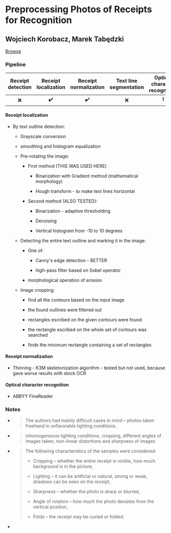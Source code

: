 # Preprocessing Photos of Receipts for Recognition

## Wojciech Korobacz, Marek Tabędzki

[Browse](http://yadda.icm.edu.pl/yadda/element/bwmeta1.element.baztech-36fa8eb4-f202-4c2c-b5b3-c8af0cebf3d8/c/preprocessing_korobacz_advances_14_2018.pdf)

### Pipeline

| Receipt detection | Receipt localization | Receipt normalization | Text line segmentation | Optical character recognition | Semantic analysis |
|:-----------------:|:--------------------:|:---------------------:|:----------------------:|:-----------------------------:|:-----------------:|
| ❌                 | ✔️                   | ✔️                    | ❌                      | ❗                             | ❌                 |

#### Receipt localization

* By text outline detection:
  
  * Grayscale conversion
  
  * smoothing and histogram equalization
  
  * Pre-rotating the image:
    
    * First method (THIS WAS USED HERE)
      
      * Binarization with Gradient method (mathematical morphology)
      
      * Hough transform - to make text lines horizontal
    
    * Second method (ALSO TESTED):
      
      * Binarization - adaptive thresholding
      
      * Denoising
      
      * Vertical histogram from -10 to 10 degrees
  
  * Detecting the entire text outline and marking it in the image:
    
    * One of:
      
      * Canny's edge detection - BETTER
      
      * high-pass filter based on Sobel operator
    
    * morphological operation of erosion
  
  * Image cropping:
    
    * find all the contours based on the input image
    
    * the found outlines were filtered out
    
    * rectangles escribed on the given contours were found
    
    * the rectangle escribed on the whole set of contours was searched
    
    * finds the minimum rectangle containing a set of rectangles

#### Receipt normalization

* Thinning - K3M skeletonization algorithm - tested but not used, because gave worse results with stock OCR

#### Optical character recognition

- ABBYY FineReader

### Notes

* > The authors had mainly difficult cases in mind – photos taken freehand in unfavorable lighting conditions.
* > inhomogeneous lighting conditions, cropping, different angles of images taken, non-linear distortions and sharpness of images
* > The following characteristics of the samples were considered:
  > - Cropping – whether the entire receipt is visible, how much background is in the picture,
  > 
  > - Lighting – it can be artificial or natural, strong or weak, shadows can be seen on the receipt,
  > 
  > - Sharpness – whether the photo is sharp or blurred,
  > 
  > - Angle of rotation – how much the photo deviates from the vertical position,
  > 
  > - Folds – the receipt may be curled or folded.
* 
